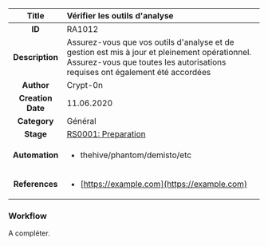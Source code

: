 | Title                       | Vérifier les outils d'analyse         |
|:---------------------------:|:--------------------|
| **ID**                      | RA1012            |
| **Description**             | Assurez-vous que vos outils d'analyse et de gestion est mis à jour et pleinement opérationnel. Assurez-vous que toutes les autorisations requises ont également été accordées   |
| **Author**                  |Crypt-0n        |
| **Creation Date**           | 11.06.2020 |
| **Category**                | Général      |
| **Stage**                   |[RS0001: Preparation](../Response_Stages/RS0001.md)| 
| **Automation** |<ul><li>thehive/phantom/demisto/etc</li></ul>|
| **References** |<ul><li>[https://example.com](https://example.com)</li></ul>|

### Workflow

A compléter.  
